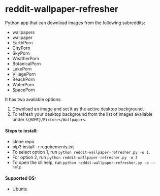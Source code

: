 # reddit-wallpaper-refresher
Python app that can download images from the following subreddits: 
- wallpapers
- wallpaper
- EarthPorn 
- CityPorn 
- SkyPorn 
- WeatherPorn
- BotanicalPorn
- LakePorn
- VillagePorn
- BeachPorn
- WaterPorn
- SpacePorn

It has two available options:
1. Download an image and set it as the active desktop background.
2. To refresh your desktop background from the list of images available under ```${HOME}/Pictures/Wallpapers```.

#### Steps to install:
- clone repo
- pip3 install -r requirements.txt
- To select option 1, run ```python reddit-wallpaper-refresher.py -o 1```.
- For option 2, run ```python reddit-wallpaper-refresher.py -o 2```
- To open the cli help, run ```python reddit-wallpaper-refresher.py -o --help```

#### Supported OS:
- Ubuntu